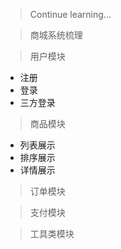 > Continue learning...

> 商城系统梳理

> 用户模块
* 注册
* 登录
* 三方登录

> 商品模块
* 列表展示
* 排序展示
* 详情展示

> 订单模块

> 支付模块

> 工具类模块
